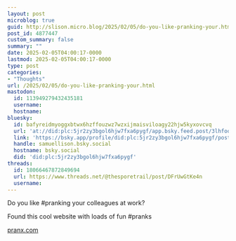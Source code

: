 ```yaml
---
layout: post
microblog: true
guid: http://slison.micro.blog/2025/02/05/do-you-like-pranking-your.html
post_id: 4877447
custom_summary: false
summary: ""
date: 2025-02-05T04:00:17-0000
lastmod: 2025-02-05T04:00:17-0000
type: post
categories:
- "Thoughts"
url: /2025/02/05/do-you-like-pranking-your.html
mastodon:
  id: 113949279432435181
  username: 
  hostname: 
bluesky:
  id: bafyreidmyoggxbtwx6hzffouzwz7wzxijmaisviloagy22hjw5kyxovcvq
  url: 'at://did:plc:5jr2zy3bgol6hjw7fxa6pygf/app.bsky.feed.post/3lhfooz6j7p2v'
  link: 'https://bsky.app/profile/did:plc:5jr2zy3bgol6hjw7fxa6pygf/post/3lhfooz6j7p2v'
  handle: samuellison.bsky.social
  hostname: bsky.social
  did: 'did:plc:5jr2zy3bgol6hjw7fxa6pygf'
threads:
  id: 18066467872849694
  url: https://www.threads.net/@thesporetrail/post/DFrUwGtKe4n
  username: 
---
```

Do you like #pranking your colleagues at work?

Found this cool website with loads of fun #pranks

[pranx.com](https://pranx.com/)
